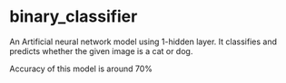 # binary_classifier

An Artificial neural network model using 1-hidden layer. 
It classifies and predicts whether the given image is a cat or dog.

Accuracy of this model is around 70%
